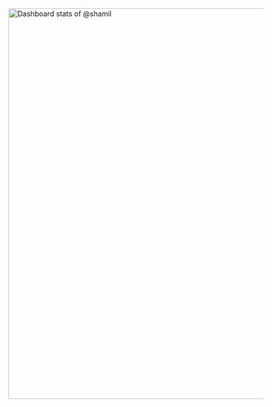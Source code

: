 <!-- Made with [OSS Insight](https://ossinsight.io/) -->
<picture>
  <img alt="Dashboard stats of @shamil" src="https://next.ossinsight.io/widgets/official/compose-user-dashboard-stats/thumbnail.png?user_id=655447&image_size=auto&color_scheme=light" width="771" height="auto">
</picture>
